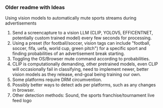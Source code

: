 ### Older readme with Ideas
Using vision models to automatically mute sports streams during advertisements

1. Send a screencapture to a vision LLM (CLIP, YOLOV5, EFFICENTNET, potentially custom trained model) every few seconds for processing.
2. Using a preset (for football/soccer, vision tags can include "football, soccer, fifa, uefa, world cup, green pitch") for a specific sport and finding probabilities of an advertisement break starting.
3. Toggling the OS/Browser mute command according to probabilities.
4. CLIP is computationally demanding, other pretrained models, even CLIP will occasionally fail in classifying, need to implement newer, better vision models as they release, end-goal being training our own.
5. Some platforms require DRM circumvention.
6. Possibly better ways to detect ads per platforms, such as any changes in browser.
7. Other detection methods: Sound, the sports franchise/tournament live feed logo
